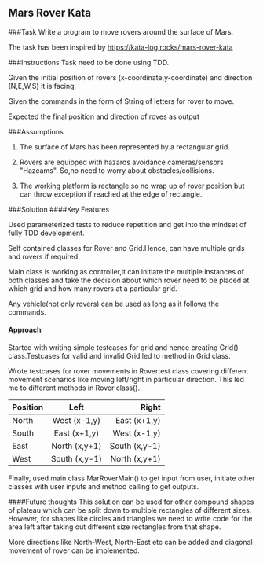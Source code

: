 ## Mars Rover Kata

###Task
Write a program to move rovers around the surface of Mars.

The task has been inspired by https://kata-log.rocks/mars-rover-kata

###Instructions
Task need to be done using TDD.

Given the initial position of rovers (x-coordinate,y-coordinate) and direction (N,E,W,S) it is facing.

Given the commands in the form of String of letters for rover to move.

Expected the final position and direction of roves as output

###Assumptions
1. The surface of Mars has been represented by a rectangular grid.

2. Rovers are equipped with hazards avoidance cameras/sensors "Hazcams".
So,no need to worry about obstacles/collisions. 

3. The working platform is rectangle so no wrap up of rover position but can throw exception if reached at the edge of rectangle.

###Solution
####Key Features

Used parameterized tests to reduce repetition and get into the mindset of fully TDD development. 

Self contained classes for Rover and Grid.Hence, can have multiple grids and rovers if required. 

Main class is working as controller,it can initiate the multiple instances of both classes and take the decision about which rover need to be placed at which grid and how many rovers at a particular grid.

Any vehicle(not only rovers) can be used as long as it follows the commands.

#### Approach
Started with writing simple testcases for grid and hence creating Grid() class.Testcases for valid and invalid Grid led to method in Grid class.


Wrote testcases for rover movements in Rovertest class covering different movement scenarios  like moving left/right in particular direction.
This led me to different methods in Rover class().

| Position      | Left                       | Right |
| ------------- |:-------------------------: | -----:|
| North         | West  (x-1,y)              | East (x+1,y) |
| South         | East  (x+1,y)              | West (x-1,y)|
| East          | North (x,y+1)              | South (x,y-1) |
| West          | South  (x,y-1)             | North (x,y+1)|

Finally, used main class MarRoverMain() to get input from user, initiate other classes with user inputs and method calling to get outputs.

####Future thoughts
This solution can be used for other compound shapes of plateau which can be split down to multiple rectangles of different sizes.
However, for shapes like circles and triangles we need to write code for the area left after taking out different size rectangles from that shape.

More directions like North-West, North-East etc can be added and diagonal movement of rover can be implemented. 